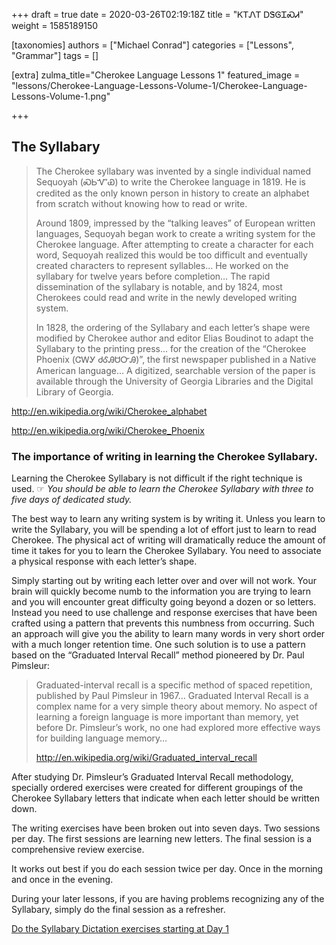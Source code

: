 +++
draft = true
date = 2020-03-26T02:19:18Z
title = "ᏦᎢᏁᎢ ᎠᏕᎶᏆᏍᏗ"
weight = 1585189150

[taxonomies]
authors = ["Michael Conrad"]
categories = ["Lessons", "Grammar"]
tags = []

[extra]
zulma_title="Cherokee Language Lessons 1"
featured_image = "lessons/Cherokee-Language-Lessons-Volume-1/Cherokee-Language-Lessons-Volume-1.png"

+++
## The Syllabary

> The Cherokee syllabary was invented by a single individual named
> Sequoyah (ᏍᏏᏉᏯ) to write the Cherokee language in 1819. He is credited
> as the only known person in history to create an alphabet from scratch
> without knowing how to read or write.
> 
> Around 1809, impressed by the “talking leaves” of European written
> languages, Sequoyah began work to create a writing system for the
> Cherokee language. After attempting to create a character for each
> word, Sequoyah realized this would be too difficult and eventually
> created characters to represent syllables… He worked on the syllabary
> for twelve years before completion… The rapid dissemination of the
> syllabary is notable, and by 1824, most Cherokees could read and write
> in the newly developed writing system.
> 
> In 1828, the ordering of the Syllabary and each letter’s shape were
> modified by Cherokee author and editor Elias Boudinot to adapt the
> Syllabary to the printing press… for the creation of the “Cherokee
> Phoenix (ᏣᎳᎩ ᏧᎴᎯᏌᏅᎯ)”, the first newspaper published in a Native
> American language… A digitized, searchable version of the paper is
> available through the University of Georgia Libraries and the Digital
> Library of Georgia.
<!-- more -->
<http://en.wikipedia.org/wiki/Cherokee_alphabet>

<http://en.wikipedia.org/wiki/Cherokee_Phoenix>

### The importance of writing in learning the Cherokee Syllabary.

Learning the Cherokee Syllabary is not difficult if the right technique
is used. ☞ *You should be able to learn the Cherokee Syllabary with
three to five days of dedicated study.*

The best way to learn any writing system is by writing it. Unless you
learn to write the Syllabary, you will be spending a lot of effort just
to learn to read Cherokee. The physical act of writing will dramatically
reduce the amount of time it takes for you to learn the Cherokee
Syllabary. You need to associate a physical response with each letter’s
shape.

Simply starting out by writing each letter over and over will not work.
Your brain will quickly become numb to the information you are trying to
learn and you will encounter great difficulty going beyond a dozen or so
letters. Instead you need to use challenge and response exercises that
have been crafted using a pattern that prevents this numbness from
occurring. Such an approach will give you the ability to learn many
words in very short order with a much longer retention time. One such
solution is to use a pattern based on the “Graduated Interval Recall”
method pioneered by Dr. Paul Pimsleur:

> Graduated-interval recall is a specific method of spaced repetition,
> published by Paul Pimsleur in 1967… Graduated Interval Recall is a
> complex name for a very simple theory about memory. No aspect of
> learning a foreign language is more important than memory, yet before
> Dr. Pimsleur’s work, no one had explored more effective ways for
> building language memory…
> 
> <http://en.wikipedia.org/wiki/Graduated_interval_recall>

After studying Dr. Pimsleur’s Graduated Interval Recall methodology,
specially ordered exercises were created for different groupings of the
Cherokee Syllabary letters that indicate when each letter should be
written down.

The writing exercises have been broken out into seven days. Two
sessions per day. The first sessions are learning new letters. The final
session is a comprehensive review exercise.

It works out best if you do each session twice per day. Once in the
morning and once in the evening.

During your later lessons, if you are having problems recognizing any of
the Syllabary, simply do the final session as a refresher.

[Do the Syllabary Dictation exercises starting at Day 1](@/lessons/Syllabary-Dictation/_index.md)